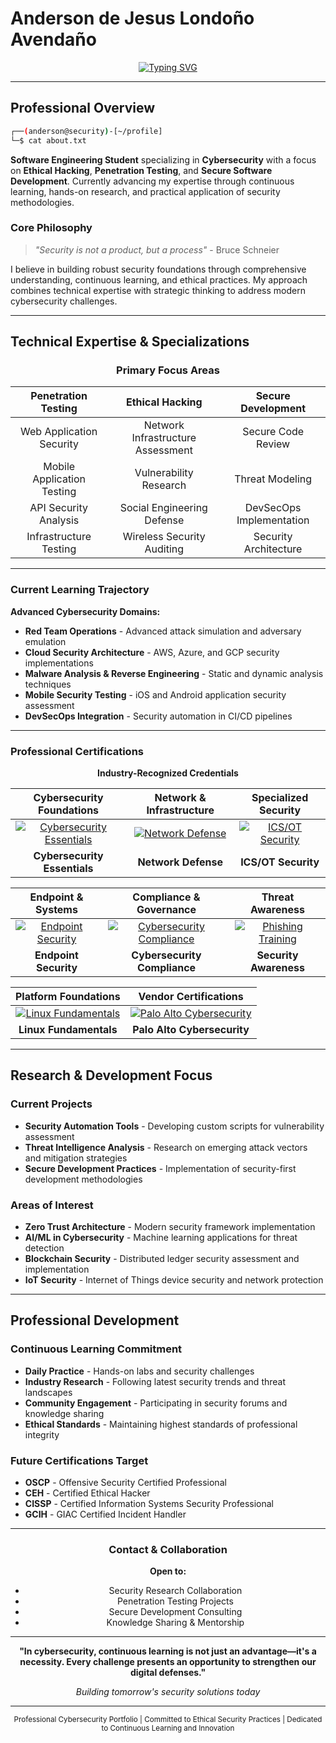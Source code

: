 # Anderson de Jesus Londoño Avendaño

<div align="center">
  
[![Typing SVG](https://readme-typing-svg.herokuapp.com?font=JetBrains+Mono&weight=500&size=22&pause=1200&color=2E86AB&center=true&vCenter=true&width=700&lines=Cybersecurity+Professional+%7C+Software+Engineer;Ethical+Hacker+%7C+Penetration+Testing+Specialist;Secure+Development+Advocate;Information+Security+Researcher)](https://git.io/typing-svg)

</div>

---

## Professional Overview

```bash
┌──(anderson@security)-[~/profile]
└─$ cat about.txt
```

**Software Engineering Student** specializing in **Cybersecurity** with a focus on **Ethical Hacking**, **Penetration Testing**, and **Secure Software Development**. Currently advancing my expertise through continuous learning, hands-on research, and practical application of security methodologies.

### Core Philosophy
> *"Security is not a product, but a process"* - Bruce Schneier

I believe in building robust security foundations through comprehensive understanding, continuous learning, and ethical practices. My approach combines technical expertise with strategic thinking to address modern cybersecurity challenges.

---

## Technical Expertise & Specializations

<div align="center">

### Primary Focus Areas

| **Penetration Testing** | **Ethical Hacking** | **Secure Development** |
|:---:|:---:|:---:|
| Web Application Security | Network Infrastructure Assessment | Secure Code Review |
| Mobile Application Testing | Vulnerability Research | Threat Modeling |
| API Security Analysis | Social Engineering Defense | DevSecOps Implementation |
| Infrastructure Testing | Wireless Security Auditing | Security Architecture |

</div>

---

### Current Learning Trajectory

**Advanced Cybersecurity Domains:**
- **Red Team Operations** - Advanced attack simulation and adversary emulation
- **Cloud Security Architecture** - AWS, Azure, and GCP security implementations  
- **Malware Analysis & Reverse Engineering** - Static and dynamic analysis techniques
- **Mobile Security Testing** - iOS and Android application security assessment
- **DevSecOps Integration** - Security automation in CI/CD pipelines

---

### Professional Certifications

<div align="center">

**Industry-Recognized Credentials**

| Cybersecurity Foundations | Network & Infrastructure | Specialized Security |
|:---:|:---:|:---:|
| [![Cybersecurity Essentials](https://images.credly.com/size/180x180/images/5d5ac32b-d239-42b8-9665-8a921dc3ab47/image.png)](https://www.credly.com/badges/2fdbd542-e43f-41e5-ac2e-1227e4e01358/public_url) | [![Network Defense](https://images.credly.com/size/180x180/images/51526f76-711b-4caf-b04d-27f89512b112/NetworkDefense_v1_091721.png)](https://www.credly.com/badges/c63bd3bc-5323-4367-bb8f-28703885776d/public_url) | [![ICS/OT Security](https://images.credly.com/size/180x180/images/88316fe8-5651-4e61-a6be-5be1558f049e/image.png)](https://www.credly.com/badges/61d71325-af0d-421c-8574-08ba08a9f024/public_url) |
| **Cybersecurity Essentials** | **Network Defense** | **ICS/OT Security** |

| Endpoint & Systems | Compliance & Governance | Threat Awareness |
|:---:|:---:|:---:|
| [![Endpoint Security](https://images.credly.com/size/180x180/images/0ca5f542-fb5e-4a22-9b7a-c1a1ce4c3db7/EndpointSecurity.png)](https://www.credly.com/badges/4c96918a-1b90-44dc-8cca-4c2c153520f8/public_url) | [![Cybersecurity Compliance](https://images.credly.com/size/180x180/images/5bdd6a39-3e03-4444-9510-ecff80c9ce79/image.png)](https://www.credly.com/badges/b882add9-31fe-41a3-a563-8d7f95504f6b/public_url) | [![Phishing Training](https://images.credly.com/size/180x180/images/3f802526-7274-4230-91ab-f6d1a35340e6/image.png)](https://www.credly.com/badges/9196228a-f147-410f-9c19-576fc1c8ce15/public_url) |
| **Endpoint Security** | **Cybersecurity Compliance** | **Security Awareness** |

| Platform Foundations | Vendor Certifications |
|:---:|:---:|
| [![Linux Fundamentals](https://images.credly.com/size/180x180/images/242902b5-f527-42ad-865e-977c9e1b5b58/image.png)](https://www.credly.com/badges/b21dfea0-6d2a-421a-8cc9-e4917b420f17/public_url) | [![Palo Alto Cybersecurity](https://images.credly.com/size/180x180/images/083854d8-3a8f-465c-b414-19507f9703d9/image.png)](https://www.credly.com/badges/baf1cdd4-0d1a-4572-8747-ffd4cf67513d/public_url) |
| **Linux Fundamentals** | **Palo Alto Cybersecurity** |

</div>

---

## Research & Development Focus

### Current Projects
- **Security Automation Tools** - Developing custom scripts for vulnerability assessment
- **Threat Intelligence Analysis** - Research on emerging attack vectors and mitigation strategies
- **Secure Development Practices** - Implementation of security-first development methodologies

### Areas of Interest
- **Zero Trust Architecture** - Modern security framework implementation
- **AI/ML in Cybersecurity** - Machine learning applications for threat detection
- **Blockchain Security** - Distributed ledger security assessment and implementation
- **IoT Security** - Internet of Things device security and network protection

---

## Professional Development

### Continuous Learning Commitment
- **Daily Practice** - Hands-on labs and security challenges
- **Industry Research** - Following latest security trends and threat landscapes  
- **Community Engagement** - Participating in security forums and knowledge sharing
- **Ethical Standards** - Maintaining highest standards of professional integrity

### Future Certifications Target
- **OSCP** - Offensive Security Certified Professional
- **CEH** - Certified Ethical Hacker
- **CISSP** - Certified Information Systems Security Professional
- **GCIH** - GIAC Certified Incident Handler

---

<div align="center">

### Contact & Collaboration

**Open to:**
- Security Research Collaboration
- Penetration Testing Projects  
- Secure Development Consulting
- Knowledge Sharing & Mentorship

---

**"In cybersecurity, continuous learning is not just an advantage—it's a necessity. Every challenge presents an opportunity to strengthen our digital defenses."**

*Building tomorrow's security solutions today*

</div>

---

<div align="center">
<sub>Professional Cybersecurity Portfolio | Committed to Ethical Security Practices | Dedicated to Continuous Learning and Innovation</sub>
</div>
